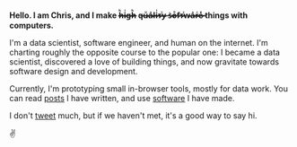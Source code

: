 
**Hello. I am Chris, and I make h̷̶̷̶ͪi̷̶̷̶ͥg̷̶h̷̶̷̶ͪ q̷̶u̷̶̷̶ͧa̷̶̷̶ͣl̷̶i̷̶̷̶ͥᴛ̷̶̷̶ⷮy̷̶ s̷̶͛o̷̶̷̶ͦf̷̶ᴛ̷̶̷̶ⷮw̷̶a̷̶̷̶ͣr̷̶̷̶ͬe̷̶̷̶ͤ things with computers.**

I'm a data scientist, software engineer, and human on the internet. I'm charting roughly the opposite course to the popular one: I became a data scientist, discovered a love of building things, and now gravitate towards software design and development.

Currently, I'm prototyping small in-browser tools, mostly for data work. You can read [posts](https://standard.dev/posts) I have written, and use [software](https://standard.dev/software) I have made.

I don't [tweet](https://twitter.com/_cjwallace) much, but if we haven't met, it's a good way to say hi.

✌️

